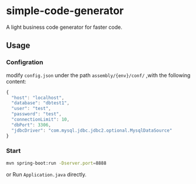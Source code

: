 # simple-code-generator
A light business code generator for faster code.

## Usage

### Configration
modify `config.json` under the path `assembly/{env}/conf/` ,with the following content:

```javascript
{
  "host": "localhost",
  "database": "dbtest1",
  "user": "test",
  "password": "test",
  "connectionLimit": 10,
  "dbPort": 3306,
  "jdbcDriver": "com.mysql.jdbc.jdbc2.optional.MysqlDataSource"
}
```
### Start

```bash
mvn spring-boot:run -Dserver.port=8888
```
or Run `Application.java` directly.

